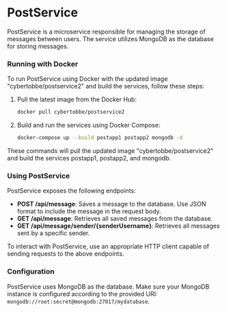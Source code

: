 # PostService

PostService is a microservice responsible for managing the storage of messages between users. The service utilizes MongoDB as the database for storing messages.


### Running with Docker
To run PostService using Docker with the updated image "cybertobbe/postservice2" and build the services, follow these steps:

1. Pull the latest image from the Docker Hub:
    ```bash
    docker pull cybertobbe/postservice2
    ```

2. Build and run the services using Docker Compose:
    ```bash
    docker-compose up --build postapp1 postapp2 mongodb -d
    ```


These commands will pull the updated image "cybertobbe/postservice2" and build the services postapp1, postapp2, and mongodb.

### Using PostService

PostService exposes the following endpoints:

- **POST /api/message**: Saves a message to the database. Use JSON format to include the message in the request body.
- **GET /api/message**: Retrieves all saved messages from the database.
- **GET /api/message/sender/{senderUsername}**: Retrieves all messages sent by a specific sender.


To interact with PostService, use an appropriate HTTP client capable of sending requests to the above endpoints.

### Configuration

PostService uses MongoDB as the database. Make sure your MongoDB instance is configured according to the provided URI: `mongodb://root:secret@mongodb:27017/mydatabase`.


